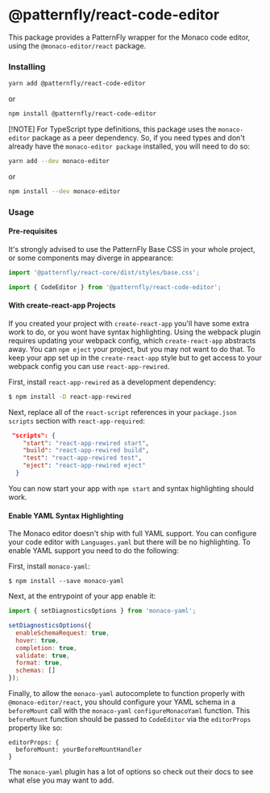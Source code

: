 # @patternfly/react-code-editor

This package provides a PatternFly wrapper for the Monaco code editor, using the `@monaco-editor/react` package.

### Installing

```sh
yarn add @patternfly/react-code-editor
```

or

```sh
npm install @patternfly/react-code-editor
```

[!NOTE] For TypeScript type definitions, this package uses the `monaco-editor` package as a peer dependency. So, if you need types and don't already have the `monaco-editor package` installed, you will need to do so:

```sh
yarn add --dev monaco-editor
```

or

```sh
npm install --dev monaco-editor
```

### Usage

#### Pre-requisites

It's strongly advised to use the PatternFly Base CSS in your whole project, or some components may diverge in appearance:

```js
import '@patternfly/react-core/dist/styles/base.css';
```

```js
import { CodeEditor } from '@patternfly/react-code-editor';
```

#### With create-react-app Projects

If you created your project with `create-react-app` you'll have some extra work to do, or you wont have syntax highlighting. Using the webpack plugin requires updating your webpack config, which `create-react-app` abstracts away. You can `npm eject` your project, but you may not want to do that. To keep your app set up in the `create-react-app` style but to get access to your webpack config you can use `react-app-rewired`.

First, install `react-app-rewired` as a development dependency:

```sh
$ npm install -D react-app-rewired
```

Next, replace all of the `react-script` references in your `package.json` `scripts` section with `react-app-required`:

```json
 "scripts": {
    "start": "react-app-rewired start",
    "build": "react-app-rewired build",
    "test": "react-app-rewired test",
    "eject": "react-app-rewired eject"
  }
```

You can now start your app with `npm start` and syntax highlighting should work.

#### Enable YAML Syntax Highlighting

The Monaco editor doesn't ship with full YAML support. You can configure your code editor with `Languages.yaml` but there will be no highlighting. To enable YAML support you need to do the following:

First, install `monaco-yaml`:

```shell
$ npm install --save monaco-yaml
```

Next, at the entrypoint of your app enable it:

```javascript
import { setDiagnosticsOptions } from 'monaco-yaml';

setDiagnosticsOptions({
  enableSchemaRequest: true,
  hover: true,
  completion: true,
  validate: true,
  format: true,
  schemas: []
});
```

Finally, to allow the `monaco-yaml` autocomplete to function properly with `@monaco-editor/react`, you should configure your YAML schema in a `beforeMount` call with the `monaco-yaml` `configureMonacoYaml` function. This `beforeMount` function should be passed to `CodeEditor` via the `editorProps` property like so:

```
editorProps: {
  beforeMount: yourBeforeMountHandler
}
```

The `monaco-yaml` plugin has a lot of options so check out their docs to see what else you may want to add.
